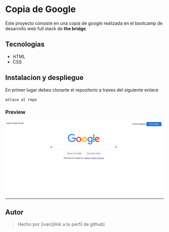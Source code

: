 # Copia de Google
Este proyecto consiste en una copia de google realizada en el bootcamp de desarrollo web full stack de **the bridge**.

## Tecnologias
* HTML
* CSS

## Instalacion y despliegue
En primer lugar debes clonarte el repositorio a traves del siguiente enlace 

```
enlace al repo
```
### Preview
![foto](images/google.png)

---

## Autor
> Hecho por [ivan](link a tu perfil de github)
